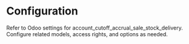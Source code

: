 # Configuration

Refer to Odoo settings for account_cutoff_accrual_sale_stock_delivery. Configure related models, access rights, and options as needed.
